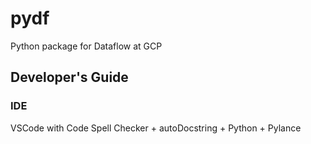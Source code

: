 # pydf
Python package for Dataflow at GCP

## Developer's Guide

### IDE
VSCode with Code Spell Checker + autoDocstring + Python + Pylance

